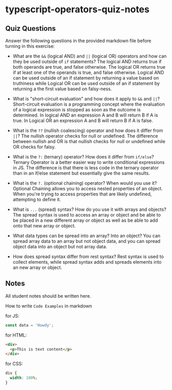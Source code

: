 # typescript-operators-quiz-notes

## Quiz Questions

Answer the following questions in the provided markdown file before turning in this exercise:

- What are the `&&` (logical AND) and `||` (logical OR) operators and how can they be used outside of `if` statements?
  The logical AND returns true if both operands are true, and false otherwise. The logical OR returns true if at least one of the operands is true, and false otherwise. Logical AND can be used outside of an if statement by returning a value based on truthiness while Logical OR can be used outside of an if statement by returning a the first value based on falsy-ness.

- What is "short-circuit evaluation" and how does it apply to `&&` and `||`?
  Short-circuit evaluation is a programming concept where the evaluation of a logical expression is stopped as soon as the outcome is determined. In logical AND an expression A and B will return B if A is true. In Logical OR an expression A and B will return B if A is false.

- What is the `??` (nullish coalescing) operator and how does it differ from `||`?
  The nullish operator checks for null or undefined. The difference between nullish and OR is that nullish checks for null or undefined while OR checks for falsy.

- What is the `?:` (ternary) operator? How does it differ from `if/else`?
  Ternary Operator is a better easier way to write conditional expressions in JS. The difference is that there is less code in the ternary operator than in an if/else statement but essentially give the same results.

- What is the `?.` (optional chaining) operator? When would you use it?
  Optional Chaining allows you to access nested properties of an object. When you're trying to access properties that are likely undefined, attempting to define it.

- What is `...` (spread) syntax? How do you use it with arrays and objects?
  The spread syntax is used to access an array or object and be able to be placed in a new different array or object as well as be able to add onto that new array or object.

- What data types can be spread into an array? Into an object?
  You can spread array data to an array but not object data, and you can spread object data into an object but not array data.

- How does spread syntax differ from rest syntax?
  Rest syntax is used to collect elements, while spread syntax adds and spreads elements into an new array or object.

## Notes

All student notes should be written here.

How to write `Code Examples` in markdown

for JS:

```js
const data = 'Howdy';
```

for HTML:

```html
<div>
  <p>This is text content</p>
</div>
```

for CSS:

```css
div {
  width: 100%;
}
```
